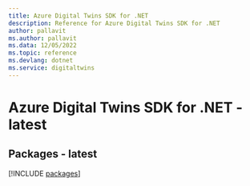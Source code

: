 ```yaml
---
title: Azure Digital Twins SDK for .NET
description: Reference for Azure Digital Twins SDK for .NET
author: pallavit
ms.author: pallavit
ms.data: 12/05/2022
ms.topic: reference
ms.devlang: dotnet
ms.service: digitaltwins
---
```

# Azure Digital Twins SDK for .NET - latest
## Packages - latest
[!INCLUDE [packages](digital-twins-index.md)]